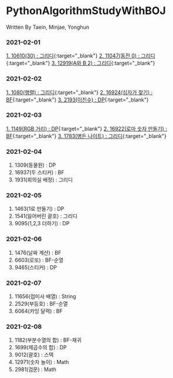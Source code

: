 # PythonAlgorithmStudyWithBOJ

 Written By Taein, Minjae, Yonghun

### 2021-02-01
 [1. 10610(30) : 그리디](https://www.acmicpc.net/problem/10610){:target="_blank"}
 [2. 11047(동전 0) : 그리디](https://www.acmicpc.net/problem/11047){:target="_blank"}
 [3. 12919(A와 B 2) : 그리디](https://www.acmicpc.net/problem/12919){:target="_blank"}
 
### 2021-02-02
 [1. 1080(행렬) : 그리디](https://www.acmicpc.net/problem/1080){:target="_blank"}
 [2. 16924(십자가 찾기) : BF](https://www.acmicpc.net/problem/16924){:target="_blank"}
 [3. 2193(이친수) : DP](https://www.acmicpc.net/problem/2193){:target="_blank"}

### 2021-02-03
 [1. 1149(RGB 거리) : DP](https://www.acmicpc.net/problem/1149){:target="_blank"}
 [2. 16922(로마 숫자 만들기) : BF](https://www.acmicpc.net/problem/16922){:target="_blank"}
 [3. 1783(병든 나이트) : 그리디](https://www.acmicpc.net/problem/1783){:target="_blank"}

### 2021-02-04
 1. 1309(동물원) : DP
 2. 16937(두 스티커) : BF
 3. 1931(회의실 배정) : 그리디

### 2021-02-05
 1. 1463(1로 만들기) : DP
 2. 1541(잃어버린 괄호) : 그리디
 3. 9095(1,2,3 더하기) : DP

### 2021-02-06
 1. 1476(날짜 계산) : BF
 2. 6603(로또) : BF-순열
 3. 9465(스티커) : DP
 
### 2021-02-07
 1. 11656(접미사 배열) : String
 2. 2529(부등호) : BF-순열
 3. 6064(카잉 달력) : BF

### 2021-02-08
 1. 1182(부분수열의 합) : BF-재귀
 2. 1699(제곱수의 합) : DP
 3. 9012(괄호) : 스택
 4. 12971(숫자 놀이) : Math
 5. 2981(검문) : Math
